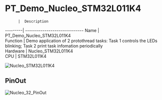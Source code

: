 # PT_Demo_Nucleo_STM32L011K4
          |  Description                              
 ---------| ------------------------------
 Name     | PT_Demo_Nucleo_STM32L011K4                                         
 Function | Demo application of 2 protothread tasks: Task 1 controls the LEDs blinking; Task 2 print task infomation periodically                           
 Hardware | Nucleo_STM32L011K4                           
 CPU      | STM32L011K4                                     

![Nucleo_STM32L011K4](https://github.com/ianhom/MOE/blob/master/Documents/Pic/Nucleo-L011K4.jpg?raw=true)
 
## PinOut
![Nucleo_32_PinOut](https://github.com/ianhom/MOE/blob/master/Documents/Pic/Nucleo3_PinOut.png?raw=true) 
